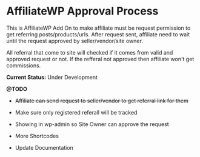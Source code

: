 # AffiliateWP Approval Process

This is AffiliateWP Add On to make affiliate must be request permission to get referring posts/products/urls. After request sent, affiliate need to wait until the request approved by seller/vendor/site owner.

All referral that come to site will checked if it comes from valid and approved request or not. If the refferal not approved then affiliate won't get commissions.



**Current Status:** Under Development

**@TODO**

* ~~Affiliate can send request to seller/vendor to get referral link for them~~


* Make sure only registered referall will be tracked
* Showing in wp-admin so Site Owner can approve the request
* More Shortcodes
* Update Documentation